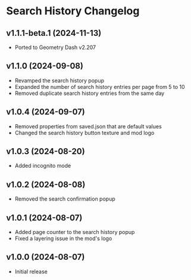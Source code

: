 # Search History Changelog
## v1.1.1-beta.1 (2024-11-13)
- Ported to Geometry Dash v2.207

## v1.1.0 (2024-09-08)
- Revamped the search history popup
- Expanded the number of search history entries per page from 5 to 10
- Removed duplicate search history entries from the same day

## v1.0.4 (2024-09-07)
- Removed properties from saved.json that are default values
- Changed the search history button texture and mod logo

## v1.0.3 (2024-08-20)
- Added incognito mode

## v1.0.2 (2024-08-08)
- Removed the search confirmation popup

## v1.0.1 (2024-08-07)
- Added page counter to the search history popup
- Fixed a layering issue in the mod's logo

## v1.0.0 (2024-08-07)
- Initial release